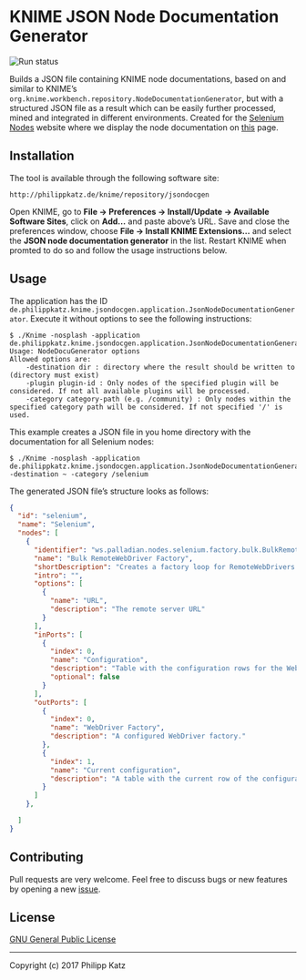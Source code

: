 KNIME JSON Node Documentation Generator
=======================================

![Run status](https://api.shippable.com/projects/590caf4e50a8640700690ab1/badge?branch=master)

Builds a JSON file containing KNIME node documentations, based on and similar to
KNIME’s `org.knime.workbench.repository.NodeDocumentationGenerator`, but with a
structured JSON file as a result which can be easily further processed, mined
and integrated in different environments. Created for the [Selenium Nodes][1]
website where we display the node documentation on [this][3] page.

Installation
------------

The tool is available through the following software site:

```
http://philippkatz.de/knime/repository/jsondocgen
```

Open KNIME, go to **File → Preferences → Install/Update → Available Software
Sites**, click on **Add…** and paste above’s URL. Save and close the preferences
window, choose **File → Install KNIME Extensions…** and select the **JSON node
documentation generator** in the list. Restart KNIME when promted to do so and
follow the usage instructions below.

Usage
-----

The application has the ID
`de.philippkatz.knime.jsondocgen.application.JsonNodeDocumentationGenerator`.
Execute it without options to see the following instructions:

```
$ ./Knime -nosplash -application de.philippkatz.knime.jsondocgen.application.JsonNodeDocumentationGenerator
Usage: NodeDocuGenerator options
Allowed options are:
	-destination dir : directory where the result should be written to (directory must exist)
	-plugin plugin-id : Only nodes of the specified plugin will be considered. If not all available plugins will be processed.
	-category category-path (e.g. /community) : Only nodes within the specified category path will be considered. If not specified '/' is used.
```

This example creates a JSON file in you home directory with the documentation for all
Selenium nodes:

```
$ ./Knime -nosplash -application de.philippkatz.knime.jsondocgen.application.JsonNodeDocumentationGenerator -destination ~ -category /selenium
```

The generated JSON file’s structure looks as follows:

```json
{
  "id": "selenium",
  "name": "Selenium",
  "nodes": [
    {
      "identifier": "ws.palladian.nodes.selenium.factory.bulk.BulkRemoteWebDriverFactoryNodeFactory",
      "name": "Bulk RemoteWebDriver Factory",
      "shortDescription": "Creates a factory loop for RemoteWebDrivers using different configurations.",
      "intro": "",
      "options": [
        {
          "name": "URL",
          "description": "The remote server URL"
        }
      ],
      "inPorts": [
        {
          "index": 0,
          "name": "Configuration",
          "description": "Table with the configuration rows for the WebDriver.",
          "optional": false
        }
      ],
      "outPorts": [
        {
          "index": 0,
          "name": "WebDriver Factory",
          "description": "A configured WebDriver factory."
        },
        {
          "index": 1,
          "name": "Current configuration",
          "description": "A table with the current row of the configuration input."
        }
      ]
    },

  ]
}
```


Contributing
------------

Pull requests are very welcome. Feel free to discuss bugs or new features by
opening a new [issue][2].

License
-------

[GNU General Public License](http://www.gnu.org/licenses)

- - -

Copyright (c) 2017 Philipp Katz

[1]: https://seleniumnodes.com
[2]: https://github.com/qqilihq/knime-json-node-doc-generator/issues
[3]: https://seleniumnodes.com/docs
